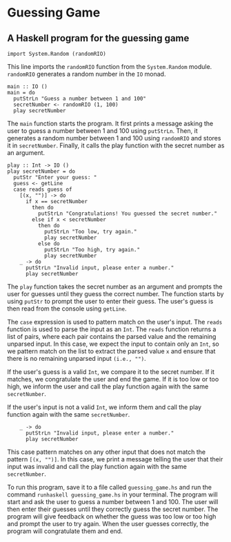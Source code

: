 # Guessing Game
## A Haskell program for the guessing game
```
import System.Random (randomRIO)
```

This line imports the `randomRIO` function from the `System.Random` module. `randomRIO` generates a random number in the `IO` monad.

```
main :: IO ()
main = do
  putStrLn "Guess a number between 1 and 100"
  secretNumber <- randomRIO (1, 100)
  play secretNumber
```

The `main` function starts the program. It first prints a message asking the user to guess a number between 1 and 100 using `putStrLn`. Then, it generates a random number between 1 and 100 using `randomRIO` and stores it in `secretNumber`. Finally, it calls the play function with the secret number as an argument.

```
play :: Int -> IO ()
play secretNumber = do
  putStr "Enter your guess: "
  guess <- getLine
  case reads guess of
    [(x, "")] -> do
      if x == secretNumber
        then do
          putStrLn "Congratulations! You guessed the secret number."
        else if x < secretNumber
          then do
            putStrLn "Too low, try again."
            play secretNumber
          else do
            putStrLn "Too high, try again."
            play secretNumber
    _ -> do
      putStrLn "Invalid input, please enter a number."
      play secretNumber
```

The `play` function takes the secret number as an argument and prompts the user for guesses until they guess the correct number. The function starts by using `putStr` to prompt the user to enter their guess. The user's guess is then read from the console using `getLine`.

The `case` expression is used to pattern match on the user's input. The `reads` function is used to parse the input as an `Int`. The `reads` function returns a list of pairs, where each pair contains the parsed value and the remaining unparsed input. In this case, we expect the input to contain only an `Int`, so we pattern match on the list to extract the parsed value `x` and ensure that there is no remaining unparsed input `(i.e., "")`.

If the user's guess is a valid `Int`, we compare it to the secret number. If it matches, we congratulate the user and end the game. If it is too low or too high, we inform the user and call the play function again with the same `secretNumber`.

If the user's input is not a valid `Int`, we inform them and call the play function again with the same `secretNumber`.

```
    _ -> do
      putStrLn "Invalid input, please enter a number."
      play secretNumber
```

This case pattern matches on any other input that does not match the pattern `[(x, "")]`. In this case, we print a message telling the user that their input was invalid and call the play function again with the same `secretNumber`.

To run this program, save it to a file called `guessing_game.hs` and run the command `runhaskell guessing_game.hs` in your terminal. The program will start and ask the user to guess a number between 1 and 100. The user will then enter their guesses until they correctly guess the secret number. The program will give feedback on whether the guess was too low or too high and prompt the user to try again. When the user guesses correctly, the program will congratulate them and end.
